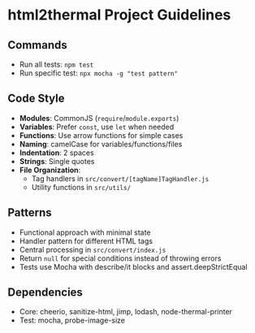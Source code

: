 # html2thermal Project Guidelines

## Commands
- Run all tests: `npm test`
- Run specific test: `npx mocha -g "test pattern"`

## Code Style
- **Modules**: CommonJS (`require`/`module.exports`)
- **Variables**: Prefer `const`, use `let` when needed
- **Functions**: Use arrow functions for simple cases
- **Naming**: camelCase for variables/functions/files
- **Indentation**: 2 spaces
- **Strings**: Single quotes
- **File Organization**:
  - Tag handlers in `src/convert/[tagName]TagHandler.js`
  - Utility functions in `src/utils/`

## Patterns
- Functional approach with minimal state
- Handler pattern for different HTML tags
- Central processing in `src/convert/index.js`
- Return `null` for special conditions instead of throwing errors
- Tests use Mocha with describe/it blocks and assert.deepStrictEqual

## Dependencies
- Core: cheerio, sanitize-html, jimp, lodash, node-thermal-printer
- Test: mocha, probe-image-size